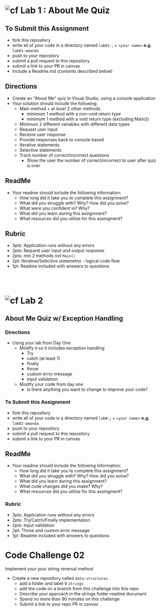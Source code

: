 ![cf](http://i.imgur.com/7v5ASc8.png) Lab 1 : About Me Quiz
=====================================

## To Submit this Assignment
- fork this repository
- write all of your code in a directory named `lab01-`; + `<your name>` **e.g.** `lab01-amanda`
- push to your repository
- submit a pull request to this repository
- submit a link to your PR in canvas
- Include a Readme.md (contents described below)

## Directions
- Create an "About Me" quiz in Visual Studio, using a console application
- Your solution should include the following:
    - Main method + at *least* 2 other methods
      - minimum 1 method with a non-void return type
      - minimum 1 method with a void return type (excluding Main())
    - Minimum 2 different variables with different data types
    - Request user input
    - Receive user response 
    - Provide responses back to console based 
    - Iterative statements
    - Selective statements
    - Track number of correct/incorrect questions 
      - Show the user the number of correct/incorrect to user after quiz is over

## ReadMe
- Your readme should include the following information:
	- How long did it take you to complete this assignment?
	- What did you struggle with? Why? How did you solve?
	- What were you confident in? Why?
	- What did you learn during this assignment?
    - What resources did you utilize for this assingment?

## Rubric
- 3pts: Application runs without any errors
- 2pts: Request user input and output response
- 2pts: min 2 methods not `Main()`
- 2pt: Iterative/Selective statemetns - logical code flow
- 1pt: Readme included with answers to questions

<br /><br />

# ![cf](http://i.imgur.com/7v5ASc8.png) Lab 2 
## About Me Quiz w/ Exception Handling


### Directions
- Using your lab from Day One
	- Modify it so it includes exception handling
      - Try
      - catch (at least 1)
      - finally
      - throw
      - custom error message
      - input validation
    - Modify your code from day one
      - Is there anything you want to change to improve your code?

### To Submit this Assignment
- fork this repository
- write all of your code in a directory named `lab#-`; + `<your name>` **e.g.** `lab02-amanda`
- push to your repository
- submit a pull request to this repository
- submit a link to your PR in canvas

## ReadMe
- Your readme should include the following information:
	- How long did it take you to complete this assignment?
	- What did you struggle with? Why? How did you solve?
	- What did you learn during this assignment?
    - What code changes did you make? Why?
    - What resources did you utilize for this assingment?

### Rubric
- 3pts: Application runs without any errors
- 2pts: Try/Catch/Finally implementation
- 2pts: Input validation
- 2pt: Throw and custom error message
- 1pt: Readme included with answers to questions

# Code Challenge 02
Implement your your string reversal method

- Create a new repository called `data-structures` 
  - add a folder and label it `strings`
  - add the code on a branch from this challenge into this repo
  - Describe your approach in the strings folder readme document
  - Spend no more than 90 minutes on this challenge
  - Submit a link to your repo PR in canvas
